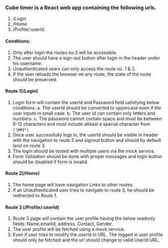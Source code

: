 

### Cube timer is a React web app containing the following urls.
1. /Login
2. /Home
3. /Profile/:userId.

#### Conditions:
1. Only after login the routes no.3 will be accessible.
2. The user should have a sign-out button after login in the header under his username.
3. Unauthenticated users can only access the route no. 1 & 2.
4. If the user reloads the browser on any route, the state of the route should be preserved.
    
#### Route 1(/Login)
1. Login form will contain the userId and Password field satisfying below conditions.
    a.  The userId should be converted to uppercase even if the user inputs in small case.
    b.  The user id can contain only letters and numbers.
    c.  The password cannot contain space and must be between 6-12 characters and must include atleast a special character from `[!@#$*]`
2. Once user successfully logs in, the userId should be visible in header with the navigation to route 3 and signout button and should by default land on route 3.
3. The login should be tested with multiple users via the mock service.
4. Form Validation should be done with proper messages and login button should be disabled if form is invalid.

#### Route 2(/Home)
1. The home page will have navigation Links to other routes. 
2. If an Unauthenticated user tries to navigate to route 3, he should be redirected to Route 1.

#### Route 3 (/Profile/:userId)
1. Route 3 page will contain the user profile having the below readonly fields:
   Name,emailId, address, Contact, Gender.
2. The user profile will be fetched using a mock service.
3. Even if user tries to modify the userId in URL. The logged in user profile should only be fetched and the url should change to valid UserId URL.

